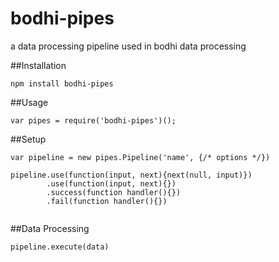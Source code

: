 # bodhi-pipes
a data processing pipeline used in bodhi data processing

##Installation

````
npm install bodhi-pipes
````


##Usage

````
var pipes = require('bodhi-pipes')();
````


##Setup

````
var pipeline = new pipes.Pipeline('name', {/* options */})

pipeline.use(function(input, next){next(null, input)})
        .use(function(input, next){})
        .success(function handler(){})
        .fail(function handler(){})
        

````

##Data Processing

````
pipeline.execute(data)
````

